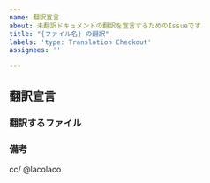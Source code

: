 ```yaml
---
name: 翻訳宣言
about: 未翻訳ドキュメントの翻訳を宣言するためのIssueです
title: "{ファイル名} の翻訳"
labels: 'type: Translation Checkout'
assignees: ''

---
```


## 翻訳宣言

### 翻訳するファイル

<!--
他の作業者と重ならないように、翻訳するファイル名を記入してください
-->


### 備考
<!-- 翻訳に際して協力してほしいことなどあれば自由に記入してください -->


cc/ @lacolaco
